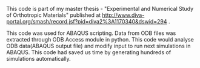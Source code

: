 This code is part of my master thesis - "Experimental and Numerical Study of Orthotropic Materials"
published at http://www.diva-portal.org/smash/record.jsf?pid=diva2%3A1170340&dswid=294 .

This code was used for ABAQUS scripting.
Data from ODB files was extracted through ODB Access module in python. 
This code would analyse ODB data(ABAQUS output file) and modify input to run next simulations in ABAQUS. 
This code had saved us time by generating hundreds of simulations automatically.
